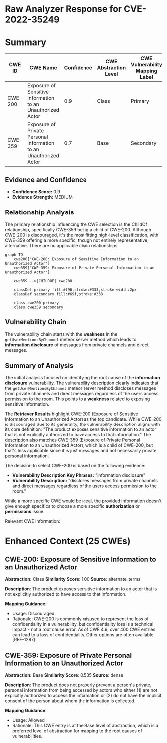 # Raw Analyzer Response for CVE-2022-35249

# Summary
| CWE ID | CWE Name | Confidence | CWE Abstraction Level | CWE Vulnerability Mapping Label | CWE-Vulnerability Mapping Notes |
|---|---|---|---|---|---|
| CWE-200 | Exposure of Sensitive Information to an Unauthorized Actor | 0.9 | Class | Primary | Discouraged, but the most appropriate based on the description. |
| CWE-359 | Exposure of Private Personal Information to an Unauthorized Actor | 0.7 | Base | Secondary | Allowed, as a more specific child of CWE-200 but less descriptive. |

## Evidence and Confidence

*   **Confidence Score:** 0.9
*   **Evidence Strength:** MEDIUM

## Relationship Analysis
The primary relationship influencing the CWE selection is the ChildOf relationship, specifically CWE-359 being a child of CWE-200. Although CWE-200 is discouraged, it's the most fitting high-level classification, with CWE-359 offering a more specific, though not entirely representative, alternative. There are no applicable chain relationships.

```mermaid
graph TD
    cwe200["CWE-200: Exposure of Sensitive Information to an Unauthorized Actor"]
    cwe359["CWE-359: Exposure of Private Personal Information to an Unauthorized Actor"]
    
    cwe359 -->|CHILDOF| cwe200
    
    classDef primary fill:#f96,stroke:#333,stroke-width:2px
    classDef secondary fill:#69f,stroke:#333
    
    class cwe200 primary
    class cwe359 secondary
```

## Vulnerability Chain
The vulnerability chain starts with the **weakness** in the `getUserMentionsByChannel` meteor server method which leads to **information disclosure** of messages from private channels and direct messages.

## Summary of Analysis
The initial analysis focused on identifying the root cause of the **information disclosure** vulnerability. The vulnerability description clearly indicates that the `getUserMentionsByChannel` meteor server method discloses messages from private channels and direct messages regardless of the users access permission to the room. This points to a **weakness** related to exposing sensitive information.

The **Retriever Results** highlight CWE-200 (Exposure of Sensitive Information to an Unauthorized Actor) as the top candidate. While CWE-200 is discouraged due to its generality, the vulnerability description aligns with its core definition: "The product exposes sensitive information to an actor that is not explicitly authorized to have access to that information." The description also matches CWE-359 (Exposure of Private Personal Information to an Unauthorized Actor), which is a child of CWE-200, but that's less applicable since it is just messages and not necessarily private personal information.

The decision to select CWE-200 is based on the following evidence:

*   **Vulnerability Description Key Phrases:** "information disclosure"
*   **Vulnerability Description:** "discloses messages from private channels and direct messages regardless of the users access permission to the room."

While a more specific CWE would be ideal, the provided information doesn't give enough specifics to choose a more specific **authorization** or **permissions** issue.

Relevant CWE Information:

# Enhanced Context (25 CWEs)

## CWE-200: Exposure of Sensitive Information to an Unauthorized Actor
**Abstraction:** Class
**Similarity Score**: 1.00
**Source**: alternate_terms

**Description**:
The product exposes sensitive information to an actor that is not explicitly authorized to have access to that information.

**Mapping Guidance**:
- Usage: Discouraged
- Rationale: CWE-200 is commonly misused to represent the loss of confidentiality in a vulnerability, but confidentiality loss is a technical impact - not a root cause error. As of CWE 4.9, over 400 CWE entries can lead to a loss of confidentiality. Other options are often available. [REF-1287].

## CWE-359: Exposure of Private Personal Information to an Unauthorized Actor
**Abstraction:** Base
**Similarity Score**: 0.535
**Source**: dense

**Description**:
The product does not properly prevent a person's private, personal information from being accessed by actors who either (1) are not explicitly authorized to access the information or (2) do not have the implicit consent of the person about whom the information is collected.

**Mapping Guidance**:
- Usage: Allowed
- Rationale: This CWE entry is at the Base level of abstraction, which is a preferred level of abstraction for mapping to the root causes of vulnerabilities.